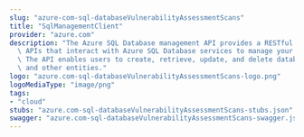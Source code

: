 ```yaml
---
slug: "azure-com-sql-databaseVulnerabilityAssessmentScans"
title: "SqlManagementClient"
provider: "azure.com"
description: "The Azure SQL Database management API provides a RESTful set of web\
  \ APIs that interact with Azure SQL Database services to manage your databases.\
  \ The API enables users to create, retrieve, update, and delete databases, servers,\
  \ and other entities."
logo: "azure.com-sql-databaseVulnerabilityAssessmentScans-logo.png"
logoMediaType: "image/png"
tags:
- "cloud"
stubs: "azure.com-sql-databaseVulnerabilityAssessmentScans-stubs.json"
swagger: "azure.com-sql-databaseVulnerabilityAssessmentScans-swagger.json"
---
```

